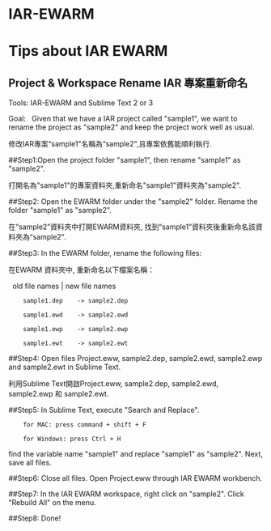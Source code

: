# IAR-EWARM

Tips about IAR EWARM
==========================


Project & Workspace Rename IAR 專案重新命名
-----------------------------------------

Tools:  IAR-EWARM and Sublime Text 2 or 3


Goal:   Given that we have a IAR project called "sample1", we want to rename the project as "sample2" and keep the project work well as usual.  


修改IAR專案“sample1"名稱為“sample2",且專案依舊能順利執行.  

##Step1:Open the project folder "sample1", then rename "sample1" as "sample2".  


打開名為"sample1"的專案資料夾,重新命名"sample1"資料夾為"sample2".  

##Step2: Open the EWARM folder under the "sample2" folder. Rename the folder "sample1" as "sample2".  


在“sample2”資料夾中打開EWARM資料夾, 找到“sample1”資料夾後重新命名該資料夾為“sample2".  
        
##Step3: In the EWARM folder, rename the following files:
        

在EWARM 資料夾中, 重新命名以下檔案名稱：
        
        old file names  | new file names
        
        sample1.dep    -> sample2.dep
        
        sample1.ewd    -> sample2.ewd
        
        sample1.ewp    -> sample2.ewp
        
        sample1.ewt    -> sample2.ewt
        
##Step4:  Open files Project.eww, sample2.dep, sample2.ewd, sample2.ewp and sample2.ewt in Sublime Text.  


利用Sublime Text開啟Project.eww, sample2.dep, sample2.ewd, sample2.ewp 和 sample2.ewt.
        
        
##Step5:  In Sublime Text, execute "Search and Replace".

        for MAC: press command + shift + F
        
        for Windows: press Ctrl + H  
        
        
find the variable name "sample1" and replace "sample1" as "sample2". Next, save all files.  

##Step6:  Close all files. Open Project.eww through IAR EWARM workbench.  

##Step7:  In the IAR EWARM workspace, right click on "sample2". Click "Rebuild All" on the menu.  

##Step8:  Done!
        
        
        
        
        
